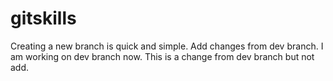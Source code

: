 # gitskills
Creating a new branch is quick and simple.
Add changes from dev branch.
I am working on dev branch now.
This is a change from dev branch but not add.